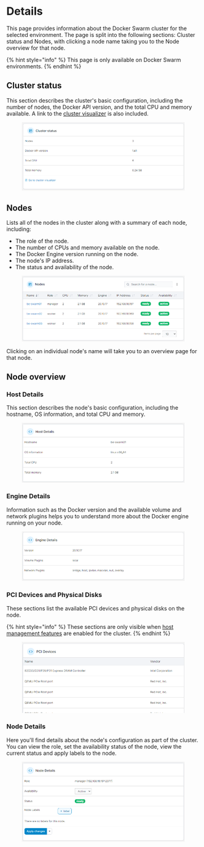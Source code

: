 # Details

This page provides information about the Docker Swarm cluster for the selected environment. The page is split into the following sections: Cluster status and Nodes, with clicking a node name taking you to the Node overview for that node.

{% hint style="info" %}
This page is only available on Docker Swarm environments.
{% endhint %}

## Cluster status

This section describes the cluster's basic configuration, including the number of nodes, the Docker API version, and the total CPU and memory available. A link to the [cluster visualizer](cluster-visualizer.md) is also included.

<figure><img src="../../../.gitbook/assets/2.15-swarm-clusterstatus.png" alt=""><figcaption></figcaption></figure>

## Nodes

Lists all of the nodes in the cluster along with a summary of each node, including:

* The role of the node.
* The number of CPUs and memory available on the node.
* The Docker Engine version running on the node.
* The node's IP address.
* The status and availability of the node.

<figure><img src="../../../.gitbook/assets/2.15-swarm-nodes.png" alt=""><figcaption></figcaption></figure>

Clicking on an individual node's name will take you to an overview page for that node.

## Node overview

### Host Details

This section describes the node's basic configuration, including the hostname, OS information, and total CPU and memory.

<figure><img src="../../../.gitbook/assets/2.15-swarm-nodedetail.png" alt=""><figcaption></figcaption></figure>

### Engine Details

Information such as the Docker version and the available volume and network plugins helps you to understand more about the Docker engine running on your node.

<figure><img src="../../../.gitbook/assets/2.15-swarm-nodedetail-engine.png" alt=""><figcaption></figcaption></figure>

### PCI Devices and Physical Disks

These sections list the available PCI devices and physical disks on the node.&#x20;

{% hint style="info" %}
These sections are only visible when [host management features](setup.md#host-and-filesystem) are enabled for the cluster.
{% endhint %}

<figure><img src="../../../.gitbook/assets/2.15-docker-host-pci.png" alt=""><figcaption></figcaption></figure>

### Node Details

Here you'll find details about the node's configuration as part of the cluster. You can view the role, set the availability status of the node, view the current status and apply labels to the node.

<figure><img src="../../../.gitbook/assets/2.15-swarm-nodedetail-detail.png" alt=""><figcaption></figcaption></figure>

